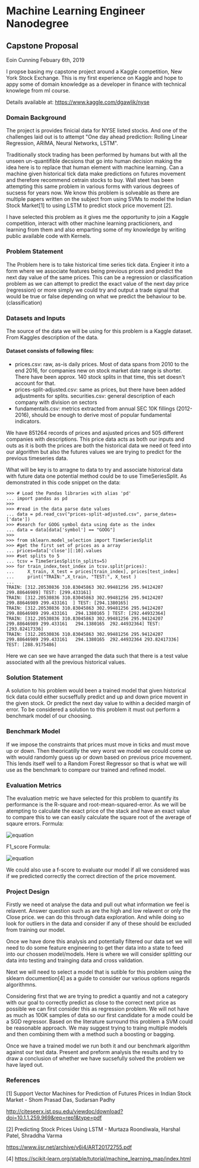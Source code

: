 # Machine Learning Engineer Nanodegree
## Capstone Proposal
Eoin Cunning
Febuary 6th, 2019

I propse basing my capstone project around a Kaggle competition, New York Stock Exchange. 
This is my first experience on Kaggle and hope to appy some of domain knowledge as a developer in finance with technical knowlege from ml course.

Details available at: https://www.kaggle.com/dgawlik/nyse

### Domain Background
The project is provides finicial data for NYSE listed stocks. And one of the challenges laid out is to attempt "One day ahead prediction: Rolling Linear Regression, ARIMA, Neural Networks, LSTM". 

Traditionally stock trading has been performed by humans but with all the unseen un-quantifible decsions that go into human decision making the idea here is to replace that human element with machine learning. Can a machine given historical tick data make predictions on futures movement and therefore recommend cetrain stocks to buy.
Wall steet has been attempting this same problem in various forms with various degrees of sucsess for years now.
We know this problem is solveable as there are multiple papers written on the subject from using SVMs to model the Indian Stock Market[1] to using LSTM to predict stock price movement [2].

I have selected this problem as it gives me the opportunity to join a Kaggle competition, interact with other machine learning practicioners, and learning from them and also emparting some of my knowledge by writing public available code with Kernels. 

### Problem Statement

The Problem here is to take historical time series tick data. Engieer it into a form where we associate features being previous prices and predict the next day value of the same prices.
This can be a regression or classification problem as we can attempt to predict the exact value of the next day price (regression) or more simply we could try and output a trade signal that would be true or false depending on what we predict the behaviour to be. (classification)

### Datasets and Inputs

The source of the data we will be using for this problem is a Kaggle dataset. From Kaggles description of the data. 
#### Dataset consists of following files:

- prices.csv: raw, as-is daily prices. Most of data spans from 2010 to the end 2016, for companies new on stock market date range is shorter. There have been approx. 140 stock splits in that time, this set doesn't account for that.
- prices-split-adjusted.csv: same as prices, but there have been added adjustments for splits.
securities.csv: general description of each company with division on sectors
- fundamentals.csv: metrics extracted from annual SEC 10K fillings (2012-2016), should be enough to derive most of popular fundamental indicators.

We have 851264 records of prices and asjusted prices and 505 different companies with descriptions.
This price data acts as both our inputs and outs as it is both the prices are both the historical data we need ot feed into our algorithm but also the futures values we are trying to predict for the previous timeseries data.

What will be key is to arragne to data to try and associate historical data with future data one potential method could be to use TimeSeriesSplit. As demonstrated in this code snippet on the data:
```
>>> # Load the Pandas libraries with alias 'pd' 
... import pandas as pd
>>> 
>>> #read in the data parse date values 
... data = pd.read_csv("prices-split-adjusted.csv", parse_dates=['date'])
>>> #search for GOOG symbol data using date as the index
... data = data[data['symbol'] == "GOOG"]
>>> 
>>> from sklearn.model_selection import TimeSeriesSplit
>>> #get the first set of prices as a array
... prices=data['close'][:10].values
>>> #set splits to 5
... tcsv = TimeSeriesSplit(n_splits=5)
>>> for train_index,test_index in tcsv.split(prices):
...     X_train, X_test = prices[train_index], prices[test_index]
...     print("TRAIN:",X_train, "TEST:", X_test )
... 
TRAIN: [312.20530836 310.83045863 302.99481256 295.94124207 299.88646989] TEST: [299.433161]
TRAIN: [312.20530836 310.83045863 302.99481256 295.94124207 299.88646989 299.433161  ] TEST: [294.1380165]
TRAIN: [312.20530836 310.83045863 302.99481256 295.94124207 299.88646989 299.433161   294.1380165 ] TEST: [292.44932364]
TRAIN: [312.20530836 310.83045863 302.99481256 295.94124207 299.88646989 299.433161   294.1380165  292.44932364] TEST: [293.82417336]
TRAIN: [312.20530836 310.83045863 302.99481256 295.94124207 299.88646989 299.433161   294.1380165  292.44932364 293.82417336] TEST: [288.9175486]
 ```
Here we can see we have arranged the data such that there is a test value associated with all the previous historical values.
 
### Solution Statement
A solution to his problem would been a trained model that given historical tick data could either sucseffully predict and up and down price movent in the given stock. Or predict the next day value to within a decided margin of error. 
To be considered a solution to this problem it must out perform a benchmark model of our choosing.

### Benchmark Model
If we impose the constraints that prices must move in ticks and must move up or down. 
Then theoricatilly the very worst we model we ccould come up with would randomly guess up or down based on previous price movement.
This lends itself well to a Random Forest Regressor so that is what we will use as the benchmark to compare our trained and refined model.

### Evaluation Metrics
The evaluation metric we have selected for this problem to quantify its performance is the R-square and root-mean-squared-error. 
As we will be atempting to calculate the exact price of the stack and have an exact value to compare this to we can easily calculate the square root of the average of sqaure errors. Formula:

![equation](https://latex.codecogs.com/gif.latex?RMSE&space;=&space;\sqrt{\frac{1}{n}\Sigma_{i=1}^{n}{\Big(\frac{d_i&space;-f_i}{\sigma_i}\Big)^2}})

F1_score Formula:

![equation](https://latex.codecogs.com/gif.latex?F1&space;=&space;\frac{2&space;\cdot&space;precision\cdot&space;recall}{precision&plus;&space;recall})

We could also use a f-score to evaluate our model if all we considered was if we predicted correctly the correct direction of the price movement.

### Project Design

Firstly we need ot analyse the data and pull out what information we feel is relavent. Answer question such as are the high and low relavent or only the Close price. we can do this through data exploration. And while doing so look for outliers in the data and consider if any of these should be excluded from training our model.

Once we have done this analysis and potentially filtered our data set we will need to do some feature engineering to get ther data into a state to feed into our chossen model/models. Here is where we will consider splitting our data into testing and trainging data and cross validation.

Next we will need to select a model that is sutible for this problem using the sklearn documention[4] as a guide to consider our various options regards algorithmns.

Considering first that we are trying to predict a quantiy and not a category with our goal to correctly predict as close to the correct next price as possible we can first consider this as regression problem. We will not have as much as 100K samples of data so our first candidate for a mode could be a SGD regressor. Based on the literature surround this problem a SVM could be reasonable approach. We may suggest trying to traing multiple models and then combining them with a method such a boosting or bagging.

Once we have a trained model we run both it and our benchmark algorithm against our test data. Present and preform analysis the results and try to draw a conclusion of whether we have sucsefully solved the problem we have layed out.

### References
[1] Support Vector Machines for Prediction of Futures Prices in Indian Stock Market - Shom Prasad Das, Sudarsan Padhy 

http://citeseerx.ist.psu.edu/viewdoc/download?doi=10.1.1.259.969&rep=rep1&type=pdf

[2] Predicting Stock Prices Using LSTM - Murtaza Roondiwala, Harshal Patel, Shraddha Varma

https://www.ijsr.net/archive/v6i4/ART20172755.pdf

[4] https://scikit-learn.org/stable/tutorial/machine_learning_map/index.html 
